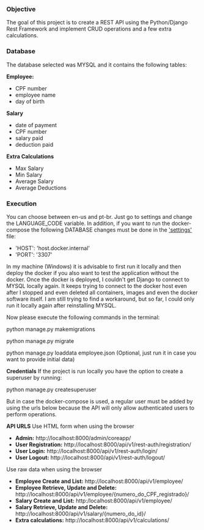 ### Objective

The goal of this project is to create a REST API using the Python/Django Rest Framework and implement CRUD operations and a few extra calculations.

### Database
The database selected was MYSQL and it contains the following tables:

**Employee:**
* CPF number
* employee name
* day of birth

**Salary**
* date of payment
* CPF number
* salary paid
* deduction paid

**Extra Calculations** 

* Max Salary
* Min Salary
* Average Salary
* Average Deductions 


### Execution

You can choose between en-us and pt-br. Just go to settings and change the LANGUAGE_CODE variable. In addition, if you want to run the docker-compose the following DATABASE changes must be done in the ['settings'](api_crud/settings.py) file:

* 'HOST': 'host.docker.internal'
* 'PORT': '3307'

In my machine (Windows) it is advisable to first run it locally and then deploy the docker if you also want to test the application without the docker. Once the docker is deployed, I couldn't get Django to connect to MYSQL locally again. It keeps trying to connect to the docker host even after I stopped and even deleted all containers, images and even the docker software itself. I am still trying to find a workaround, but so far, I could only run it locally again after reinstalling MYSQL.

Now please execute the following commands in the terminal:

python manage.py makemigrations

python manage.py migrate

python manage.py loaddata employee.json (Optional, just run it in case you want to provide initial data)

**Credentials**
If the project is run locally you have the option to create a superuser by running:

python manage.py createsuperuser

But in case the docker-compose is used, a regular user must be added by using the urls below because the API will only allow authenticated users to perform operations.

**API URLS**
Use HTML form when using the browser
* **Admin:** http://localhost:8000/admin/coreapp/
* **User Registration:** http://localhost:8000/api/v1/rest-auth/registration/
* **User Login:** http://localhost:8000/api/v1/rest-auth/login/
* **User Logout:** http://localhost:8000/api/v1/rest-auth/logout/


Use raw data when using the browser
* **Employee Create and List:** http://localhost:8000/api/v1/employee/
* **Employee Retrieve, Update and Delete:** http://localhost:8000/api/v1/employee/{numero_do_CPF_registrado}/
* **Salary Create and List:** http:/localhost:8000/api/v1/employee/
* **Salary Retrieve, Update and Delete:** http://localhost:8000/api/v1/salary/{numero_do_id}/
* **Extra calculations:** http://localhost:8000/api/v1/calculations/

